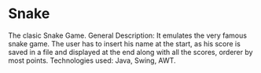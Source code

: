 # Snake
The clasic Snake Game.
General Description: It emulates the very famous snake game. The user has to insert his name at the start, as his score is saved in a file and displayed at the end along with all the scores, orderer by most points.
Technologies used: Java, Swing, AWT.
